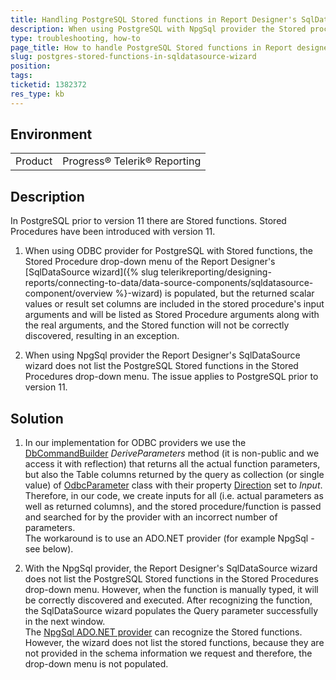```yaml
---
title: Handling PostgreSQL Stored functions in Report Designer's SqlDataSource wizard
description: When using PostgreSQL with NpgSql provider the Stored procedure dropdown is not populating in Report Designer's SqlDataSource wizard. When using ODBC provider the functions will be listed, but the number of their arguments may be incorrect.
type: troubleshooting, how-to
page_title: How to handle PostgreSQL Stored functions in Report designer's SqlDataSource wizard
slug: postgres-stored-functions-in-sqldatasource-wizard
position: 
tags: 
ticketid: 1382372
res_type: kb
---
```


## Environment
<table>
	<tr>
		<td>Product</td>
		<td>Progress® Telerik® Reporting</td>
	</tr>
</table>


## Description
In PostgreSQL prior to version 11 there are Stored functions. Stored Procedures have been introduced with version 11.

1. When using ODBC provider for PostgreSQL with Stored functions, the Stored Procedure drop-down menu of the Report Designer's [SqlDataSource wizard]({% slug telerikreporting/designing-reports/connecting-to-data/data-source-components/sqldatasource-component/overview %}-wizard) is populated, but the returned scalar values or result set columns are included in the stored procedure's input arguments and will be listed as Stored Procedure arguments along with the real arguments, and the Stored function will not be correctly discovered, resulting in an exception.

2. When using NpgSql provider the Report Designer's SqlDataSource wizard does not list the PostgreSQL Stored functions in the Stored Procedures drop-down menu. The issue applies to PostgreSQL prior to version 11. 


## Solution
1. In our implementation for ODBC providers we use the [DbCommandBuilder](https://docs.microsoft.com/en-us/dotnet/api/system.data.common.dbcommandbuilder?view=netframework-4.7.2) _DeriveParameters_ method (it is non-public and we access it with reflection) that returns all the actual function parameters, but also the Table columns returned by the query as collection (or single value) of [OdbcParameter](https://docs.microsoft.com/en-us/dotnet/api/system.data.odbc.odbcparameter?view=netframework-4.7.2) class with their property [Direction](https://docs.microsoft.com/en-us/dotnet/api/system.data.odbc.odbcparameter.direction?view=netframework-4.7.2) set to _Input_. Therefore, in our code, we create inputs for all (i.e. actual parameters as well as returned columns), and the stored procedure/function is passed and searched for by the provider with an incorrect number of parameters.  
The workaround is to use an ADO.NET provider (for example NpgSql - see below).

2. With the NpgSql provider, the Report Designer's SqlDataSource wizard does not list the PostgreSQL Stored functions in the Stored Procedures drop-down menu. However, when the function is manually typed, it will be correctly discovered and executed. After recognizing the function, the SqlDataSource wizard populates the Query parameter successfully in the next window.  
The [NpgSql ADO.NET provider](https://www.npgsql.org/) can recognize the Stored functions. However, the wizard does not list the stored functions, because they are not provided in the schema information we request and therefore, the drop-down menu is not populated.
